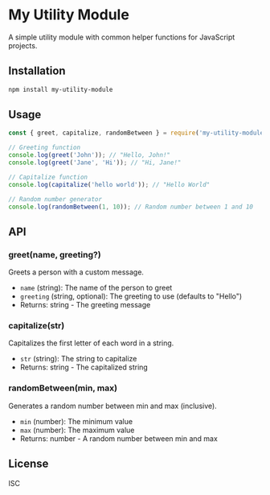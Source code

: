 
# My Utility Module

A simple utility module with common helper functions for JavaScript projects.

## Installation

```bash
npm install my-utility-module
```

## Usage

```javascript
const { greet, capitalize, randomBetween } = require('my-utility-module');

// Greeting function
console.log(greet('John')); // "Hello, John!"
console.log(greet('Jane', 'Hi')); // "Hi, Jane!"

// Capitalize function
console.log(capitalize('hello world')); // "Hello World"

// Random number generator
console.log(randomBetween(1, 10)); // Random number between 1 and 10
```

## API

### greet(name, greeting?)

Greets a person with a custom message.

- `name` (string): The name of the person to greet
- `greeting` (string, optional): The greeting to use (defaults to "Hello")
- Returns: string - The greeting message

### capitalize(str)

Capitalizes the first letter of each word in a string.

- `str` (string): The string to capitalize
- Returns: string - The capitalized string

### randomBetween(min, max)

Generates a random number between min and max (inclusive).

- `min` (number): The minimum value
- `max` (number): The maximum value
- Returns: number - A random number between min and max

## License

ISC
